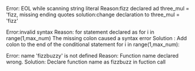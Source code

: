 Error: EOL while scanning string literal
Reason:fizz declared ad three_mul = 'fizz, missing ending quotes 
solution:change declaration to three_mul = 'fizz'

Error:invalid syntax
Reason: for statement declared as 
    for i in range(1,max_num)
The missing colon caused a syntax error
Solution : Add colon to the end of the conditional statement
    for i in range(1,max_num):


Error: name 'fizzbuzzy' is not defined
Reason: Function name declared wrong.
Solution: Declare function name as fizzbuzz in fuction call